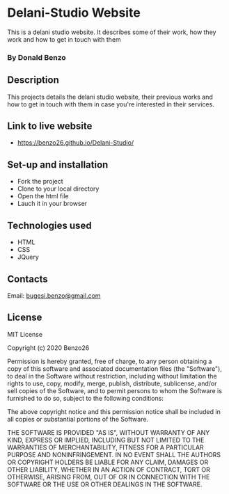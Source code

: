# Delani-Studio Website
This is a delani studio website. It describes some of their work, how they work and how to get in touch with them
### By Donald Benzo

## Description
This projects details the delani studio website, their previous works and how to get in touch with them in case you're interested in their services.

## Link to live website
* https://benzo26.github.io/Delani-Studio/

## Set-up and installation
* Fork the project
* Clone to your local directory
* Open the html file
* Lauch it in your browser

## Technologies used
* HTML
* CSS
* JQuery

## Contacts
Email: bugesi.benzo@gmail.com

## License
MIT License

Copyright (c) 2020 Benzo26

Permission is hereby granted, free of charge, to any person obtaining a copy of this software and associated documentation files (the "Software"), to deal in the Software without restriction, including without limitation the rights to use, copy, modify, merge, publish, distribute, sublicense, and/or sell copies of the Software, and to permit persons to whom the Software is furnished to do so, subject to the following conditions:

The above copyright notice and this permission notice shall be included in all copies or substantial portions of the Software.

THE SOFTWARE IS PROVIDED "AS IS", WITHOUT WARRANTY OF ANY KIND, EXPRESS OR IMPLIED, INCLUDING BUT NOT LIMITED TO THE WARRANTIES OF MERCHANTABILITY, FITNESS FOR A PARTICULAR PURPOSE AND NONINFRINGEMENT. IN NO EVENT SHALL THE AUTHORS OR COPYRIGHT HOLDERS BE LIABLE FOR ANY CLAIM, DAMAGES OR OTHER LIABILITY, WHETHER IN AN ACTION OF CONTRACT, TORT OR OTHERWISE, ARISING FROM, OUT OF OR IN CONNECTION WITH THE SOFTWARE OR THE USE OR OTHER DEALINGS IN THE SOFTWARE.
